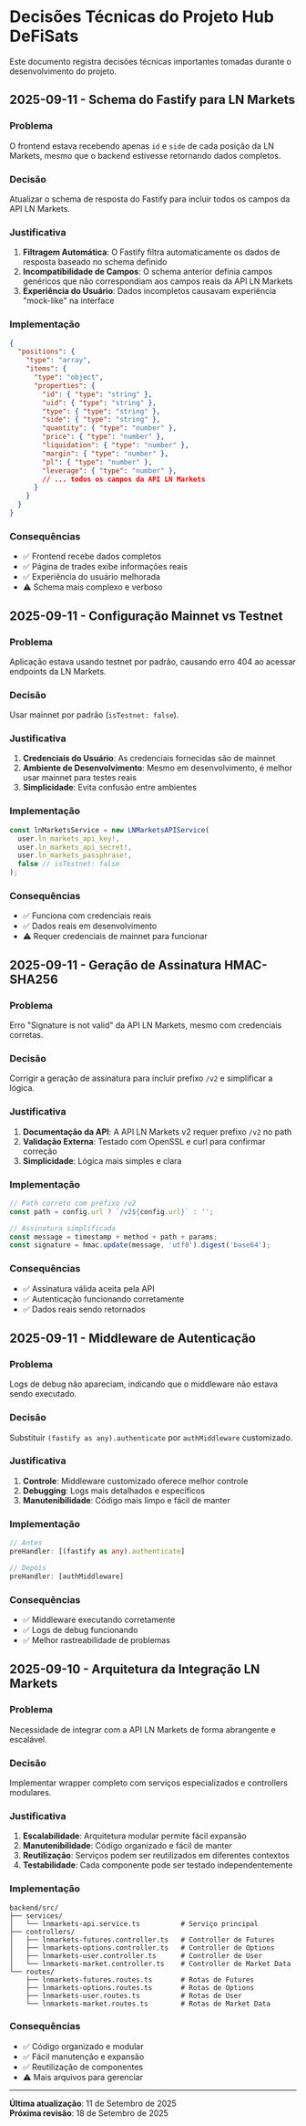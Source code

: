 # Decisões Técnicas do Projeto Hub DeFiSats

Este documento registra decisões técnicas importantes tomadas durante o desenvolvimento do projeto.

## 2025-09-11 - Schema do Fastify para LN Markets

### Problema
O frontend estava recebendo apenas `id` e `side` de cada posição da LN Markets, mesmo que o backend estivesse retornando dados completos.

### Decisão
Atualizar o schema de resposta do Fastify para incluir todos os campos da API LN Markets.

### Justificativa
1. **Filtragem Automática**: O Fastify filtra automaticamente os dados de resposta baseado no schema definido
2. **Incompatibilidade de Campos**: O schema anterior definia campos genéricos que não correspondiam aos campos reais da API LN Markets
3. **Experiência do Usuário**: Dados incompletos causavam experiência "mock-like" na interface

### Implementação
```json
{
  "positions": {
    "type": "array",
    "items": {
      "type": "object",
      "properties": {
        "id": { "type": "string" },
        "uid": { "type": "string" },
        "type": { "type": "string" },
        "side": { "type": "string" },
        "quantity": { "type": "number" },
        "price": { "type": "number" },
        "liquidation": { "type": "number" },
        "margin": { "type": "number" },
        "pl": { "type": "number" },
        "leverage": { "type": "number" },
        // ... todos os campos da API LN Markets
      }
    }
  }
}
```

### Consequências
- ✅ Frontend recebe dados completos
- ✅ Página de trades exibe informações reais
- ✅ Experiência do usuário melhorada
- ⚠️ Schema mais complexo e verboso

## 2025-09-11 - Configuração Mainnet vs Testnet

### Problema
Aplicação estava usando testnet por padrão, causando erro 404 ao acessar endpoints da LN Markets.

### Decisão
Usar mainnet por padrão (`isTestnet: false`).

### Justificativa
1. **Credenciais do Usuário**: As credenciais fornecidas são de mainnet
2. **Ambiente de Desenvolvimento**: Mesmo em desenvolvimento, é melhor usar mainnet para testes reais
3. **Simplicidade**: Evita confusão entre ambientes

### Implementação
```typescript
const lnMarketsService = new LNMarketsAPIService(
  user.ln_markets_api_key!,
  user.ln_markets_api_secret!,
  user.ln_markets_passphrase!,
  false // isTestnet: false
);
```

### Consequências
- ✅ Funciona com credenciais reais
- ✅ Dados reais em desenvolvimento
- ⚠️ Requer credenciais de mainnet para funcionar

## 2025-09-11 - Geração de Assinatura HMAC-SHA256

### Problema
Erro "Signature is not valid" da API LN Markets, mesmo com credenciais corretas.

### Decisão
Corrigir a geração de assinatura para incluir prefixo `/v2` e simplificar a lógica.

### Justificativa
1. **Documentação da API**: A API LN Markets v2 requer prefixo `/v2` no path
2. **Validação Externa**: Testado com OpenSSL e curl para confirmar correção
3. **Simplicidade**: Lógica mais simples e clara

### Implementação
```typescript
// Path correto com prefixo /v2
const path = config.url ? `/v2${config.url}` : '';

// Assinatura simplificada
const message = timestamp + method + path + params;
const signature = hmac.update(message, 'utf8').digest('base64');
```

### Consequências
- ✅ Assinatura válida aceita pela API
- ✅ Autenticação funcionando corretamente
- ✅ Dados reais sendo retornados

## 2025-09-11 - Middleware de Autenticação

### Problema
Logs de debug não apareciam, indicando que o middleware não estava sendo executado.

### Decisão
Substituir `(fastify as any).authenticate` por `authMiddleware` customizado.

### Justificativa
1. **Controle**: Middleware customizado oferece melhor controle
2. **Debugging**: Logs mais detalhados e específicos
3. **Manutenibilidade**: Código mais limpo e fácil de manter

### Implementação
```typescript
// Antes
preHandler: [(fastify as any).authenticate]

// Depois
preHandler: [authMiddleware]
```

### Consequências
- ✅ Middleware executando corretamente
- ✅ Logs de debug funcionando
- ✅ Melhor rastreabilidade de problemas

## 2025-09-10 - Arquitetura da Integração LN Markets

### Problema
Necessidade de integrar com a API LN Markets de forma abrangente e escalável.

### Decisão
Implementar wrapper completo com serviços especializados e controllers modulares.

### Justificativa
1. **Escalabilidade**: Arquitetura modular permite fácil expansão
2. **Manutenibilidade**: Código organizado e fácil de manter
3. **Reutilização**: Serviços podem ser reutilizados em diferentes contextos
4. **Testabilidade**: Cada componente pode ser testado independentemente

### Implementação
```
backend/src/
├── services/
│   └── lnmarkets-api.service.ts          # Serviço principal
├── controllers/
│   ├── lnmarkets-futures.controller.ts   # Controller de Futures
│   ├── lnmarkets-options.controller.ts   # Controller de Options
│   ├── lnmarkets-user.controller.ts      # Controller de User
│   └── lnmarkets-market.controller.ts    # Controller de Market Data
└── routes/
    ├── lnmarkets-futures.routes.ts       # Rotas de Futures
    ├── lnmarkets-options.routes.ts       # Rotas de Options
    ├── lnmarkets-user.routes.ts          # Rotas de User
    └── lnmarkets-market.routes.ts        # Rotas de Market Data
```

### Consequências
- ✅ Código organizado e modular
- ✅ Fácil manutenção e expansão
- ✅ Reutilização de componentes
- ⚠️ Mais arquivos para gerenciar

---

**Última atualização**: 11 de Setembro de 2025  
**Próxima revisão**: 18 de Setembro de 2025
